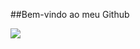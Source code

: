 ##Bem-vindo ao meu Github
<div stype="width: 200px">
  <a href="http://github.com/VSDrops">
  <img src="http://github-readme-status.vercel.app/api/?username=VSDrops&show_icons=true&theme-dracula&include_all_commits=true&count_private=true"/>
</div>
